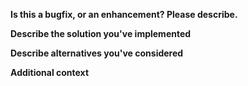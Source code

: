 <!--
IMPORTANT: Before submitting your Pull Request, please review the following instructions:

1. Please follow the [Developer Guidelines](https://github.com/rundeck/rundeck/wiki/Developer-Guidelines) document.
2. Are you implementing a feature or enhancement? Please search the existing Issues and look 
   at the [Rundeck Roadmap Trello Board](https://trello.com/b/sn3g9nOr/rundeck-development) for your idea before posting.
   If your enhancement is not listed, it is better to 
   [post a new enhancement request](https://github.com/rundeck/rundeck/issues/new?template=feature_request.md)
   and get feedback from maintainers and the community *before* submitting an Pull request to implement it.
3. Please be sure the issue you are addressing is referenced in a commit, or the body of your PR,
   using [github keywords](https://help.github.com/articles/closing-issues-using-keywords/), e.g. "fixes #123".
-->

**Is this a bugfix, or an enhancement? Please describe.**
<!-- Include a clear and concise description of the bug you are fixing (reference issue number), or enhancement you are implementing. -->

**Describe the solution you've implemented**
<!-- A clear and concise description of what you want to happen. -->

**Describe alternatives you've considered**
<!-- A clear and concise description of any alternative solutions or features you've considered. -->

**Additional context**
<!-- Add any other context or screenshots about the change here. -->
